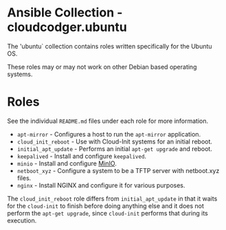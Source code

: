 # Ansible Collection - cloudcodger.ubuntu

The 'ubuntu` collection contains roles written specifically for the Ubuntu OS.

These roles may or may not work on other Debian based operating systems.

# Roles

See the individual `README.md` files under each role for more information.

- `apt-mirror` - Configures a host to run the `apt-mirror` application.
- `cloud_init_reboot` - Use with Cloud-Init systems for an initial reboot.
- `initial_apt_update` - Performs an initial `apt-get upgrade` and reboot.
- `keepalived` - Install and configure `keepalived`.
- `minio` - Install and configure [MinIO](https://min.io/).
- `netboot_xyz` - Configure a system to be a TFTP server with netboot.xyz files.
- `nginx` - Install NGINX and configure it for various purposes.

The `cloud_init_reboot` role differs from `initial_apt_update` in that it waits for the `cloud-init` to finish before doing anything else and it does not perform the `apt-get upgrade`, since `cloud-init` performs that during its execution.
